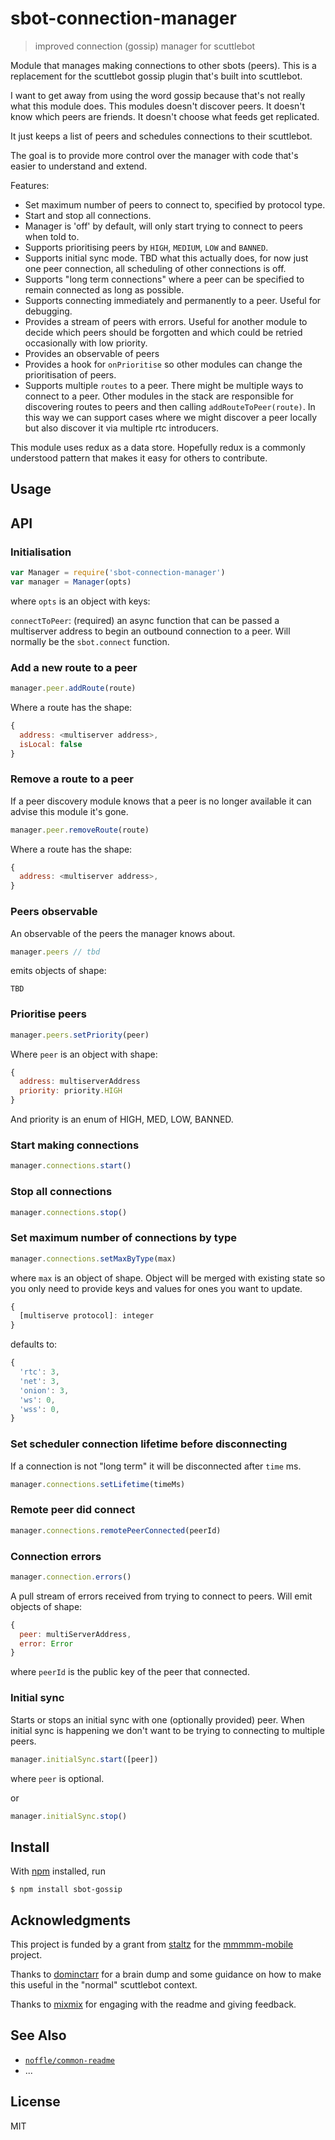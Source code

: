# sbot-connection-manager

> improved connection (gossip) manager for scuttlebot

Module that manages making connections to other sbots (peers).
This is a replacement for the scuttlebot gossip plugin that's built into scuttlebot.

I want to get away from using the word gossip because that's not really what this module does.
This modules doesn't discover peers. It doesn't know which peers are friends. It doesn't choose what feeds get replicated.

It just keeps a list of peers and schedules connections to their scuttlebot.

The goal is to provide more control over the manager with code that's easier to understand and extend.

Features:
- Set maximum number of peers to connect to, specified by protocol type.
- Start and stop all connections. 
- Manager is 'off' by default, will only start trying to connect to peers when told to.
- Supports prioritising peers by `HIGH`, `MEDIUM`, `LOW` and `BANNED`.
- Supports initial sync mode. TBD what this actually does, for now just one peer connection, all scheduling of other connections is off.
- Supports "long term connections" where a peer can be specified to remain connected as long as possible.
- Supports connecting immediately and permanently to a peer. Useful for debugging. 
- Provides a stream of peers with errors. Useful for another module to decide which peers should be forgotten and which could be retried occasionally with low priority.
- Provides an observable of peers
- Provides a hook for `onPrioritise` so other modules can change the prioritisation of peers.
- Supports multiple `routes` to a peer. There might be multiple ways to connect to a peer. Other modules in the stack are responsible for discovering routes to peers and then calling `addRouteToPeer(route)`. In this way we can support cases where we might discover a peer locally but also discover it via multiple rtc introducers.


This module uses redux as a data store. Hopefully redux is a commonly understood pattern that makes it easy for others to contribute.

## Usage

## API

### Initialisation

```js
var Manager = require('sbot-connection-manager')
var manager = Manager(opts)
```

where `opts` is an object with keys:

`connectToPeer`: (required) an async function that can be passed a multiserver address to begin an outbound connection to a peer. Will normally be the `sbot.connect` function.

### Add a new route to a peer

```js
manager.peer.addRoute(route)
```

Where a route has the shape:

```js
{
  address: <multiserver address>,
  isLocal: false
}
```

### Remove a route to a peer

If a peer discovery module knows that a peer is no longer available it can advise this module it's gone.

```js
manager.peer.removeRoute(route)
```

Where a route has the shape:

```js
{
  address: <multiserver address>,
}
```

### Peers observable

An observable of the peers the manager knows about.

```js
manager.peers // tbd
```

emits objects of shape:

```
TBD
```

### Prioritise peers

```js
manager.peers.setPriority(peer)
```
Where `peer` is an object with shape:
```js
{
  address: multiserverAddress 
  priority: priority.HIGH
}
```
And priority is an enum of HIGH, MED, LOW, BANNED.

### Start making connections 

```js
manager.connections.start()
```

### Stop all connections 

```js
manager.connections.stop()
```

### Set maximum number of connections by type

```js
manager.connections.setMaxByType(max)
```

where `max` is an object of shape. Object will be merged with existing state so you only need to provide keys and values for ones you want to update.
```js
{
  [multiserve protocol]: integer
}
```

defaults to:

```js
{
  'rtc': 3,
  'net': 3,
  'onion': 3,
  'ws': 0,
  'wss': 0,
}
```

### Set scheduler connection lifetime before disconnecting

If a connection is not "long term" it will be disconnected after `time` ms.

```js
manager.connections.setLifetime(timeMs)
```

### Remote peer did connect

```js
manager.connections.remotePeerConnected(peerId)
```

### Connection errors

```js
manager.connection.errors()
```
A pull stream of errors received from trying to connect to peers. Will emit objects of shape:

```js
{
  peer: multiServerAddress,
  error: Error
}
```
where `peerId` is the public key of the peer that connected.

### Initial sync

Starts or stops an initial sync with one (optionally provided) peer.
When initial sync is happening we don't want to be trying to connecting to multiple peers.

```js
manager.initialSync.start([peer])
```

where `peer` is optional.

or

```js
manager.initialSync.stop()
```

## Install

With [npm](https://npmjs.org/) installed, run

```
$ npm install sbot-gossip
```

## Acknowledgments

This project is funded by a grant from [staltz](https://github.com/staltz) for the [mmmmm-mobile](https://github.com/staltz/mmmmm-mobile) project.

Thanks to [dominctarr](https://github.com/dominictarr) for a brain dump and some guidance on how to make this useful in the "normal" scuttlebot context.

Thanks to [mixmix](https://github.com/mixmix) for engaging with the readme and giving feedback.

## See Also

- [`noffle/common-readme`](https://github.com/noffle/common-readme)
- ...

## License

MIT

